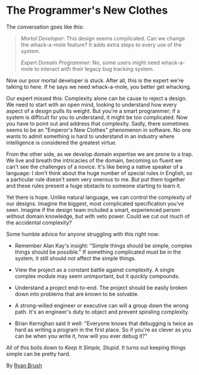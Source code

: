 # The Programmer's New Clothes

The conversation goes like this:

> _Mortal Developer_: This design seems complicated. Can we change the whack-a-mole feature? It adds extra steps to every use of the system.
>
> _Expert Domain Programmer_: No, some users might need whack-a-mole to interact with their legacy bug tracking system.

Now our poor mortal developer is stuck. After all, this is the expert we're talking to here. If he says we need whack-a-mole, you better get whacking.

Our expert missed this: Complexity alone can be cause to reject a design. We need to start with an open mind, looking to understand how every aspect of a design pulls its weight. But you're a smart programmer; if a system is difficult for you to understand, it might be too complicated. Now you have to point out and address that complexity. Sadly, there sometimes seems to be an "Emperor's New Clothes" phenomenon in software. No one wants to admit something is hard to understand in an industry where intelligence is considered the greatest virtue.

From the other side, as we develop domain expertise we are prone to a trap. We live and breath the intricacies of the domain, becoming so fluent we can't see the challenges of a novice. It's like being a native speaker of a language: I don't think about the huge number of special rules in English, so a particular rule doesn't seem very onerous to me. But put them together and these rules present a huge obstacle to someone starting to learn it.

Yet there is hope. Unlike natural language, we can control the complexity of our designs. Imagine the biggest, most complicated specification you've seen. Imagine if the design team included a smart, experienced person without domain knowledge, but with veto power. Could we cut out much of the accidental complexity?

Some humble advice for anyone struggling with this right now:

* Remember Alan Kay's insight: "Simple things should be simple, complex things should be possible." If something complicated must be in the system, it still should not affect the simple things.

* View the project as a constant battle against complexity. A single complex module may seem unimportant, but it quickly compounds.

* Understand a project end-to-end. The project should be easily broken down into problems that are known to be solvable.

* A strong-willed engineer or executive can will a group down the wrong path. It's an engineer's duty to object and prevent spiraling complexity.

* Brian Kernighan said it well: "Everyone knows that debugging is twice as hard as writing a program in the first place. So if you're as clever as you can be when you write it, how will you ever debug it?"

All of this boils down to _Keep It Simple, Stupid_. It turns out keeping things simple can be pretty hard.

By [Ryan Brush](http://programmer.97things.oreilly.com/wiki/index.php/Ryan_Brush)
